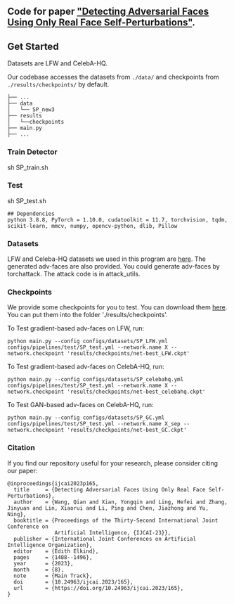 ## Code for paper ["Detecting Adversarial Faces Using Only Real Face Self-Perturbations"](https://arxiv.org/abs/2304.11359). 

## Get Started

Datasets are LFW and CelebA-HQ.

Our codebase accesses the datasets from `./data/` and checkpoints from `./results/checkpoints/` by default.
```
├── ...
├── data
│   └── SP_new3
├── results
│   └──checkpoints
├── main.py
├── ...
```

### Train Detector
sh SP_train.sh

### Test
sh SP_test.sh

```
## Dependencies
python 3.8.8, PyTorch = 1.10.0, cudatoolkit = 11.7, torchvision, tqdm, scikit-learn, mmcv, numpy, opencv-python, dlib, Pillow
```

### Datasets

LFW and Celeba-HQ datasets we used in this program are [here](https://pan.baidu.com/s/1mWNC4NkJrVkMWWwTxdTb2A?pwd=koof). The generated adv-faces are also provided. You could generate adv-faces by torchattack. The attack code is in attack_utils.

### Checkpoints

We provide some checkpoints for you to test. You can download them [here](https://pan.baidu.com/s/1cDnb8CFzihI3dbvUsheq2g?pwd=jmao). You can put them into the folder './results/checkpoints'.

To Test gradient-based adv-faces on LFW, run:
```
python main.py --config configs/datasets/SP_LFW.yml configs/pipelines/test/SP_test.yml --network.name X --network.checkpoint 'results/checkpoints/net-best_LFW.ckpt'
```
To Test gradient-based adv-faces on CelebA-HQ, run:
```
python main.py --config configs/datasets/SP_celebahq.yml configs/pipelines/test/SP_test.yml --network.name X --network.checkpoint 'results/checkpoints/net-best_celebahq.ckpt'
```
To Test GAN-based adv-faces on CelebA-HQ, run:
```
python main.py --config configs/datasets/SP_GC.yml configs/pipelines/test/SP_test.yml --network.name X_sep --network.checkpoint 'results/checkpoints/net-best_GC.ckpt'
```

### Citation

If you find our repository useful for your research, please consider citing our paper:
```
@inproceedings{ijcai2023p165,
  title     = {Detecting Adversarial Faces Using Only Real Face Self-Perturbations},
  author    = {Wang, Qian and Xian, Yongqin and Ling, Hefei and Zhang, Jinyuan and Lin, Xiaorui and Li, Ping and Chen, Jiazhong and Yu, Ning},
  booktitle = {Proceedings of the Thirty-Second International Joint Conference on
               Artificial Intelligence, {IJCAI-23}},
  publisher = {International Joint Conferences on Artificial Intelligence Organization},
  editor    = {Edith Elkind},
  pages     = {1488--1496},
  year      = {2023},
  month     = {8},
  note      = {Main Track},
  doi       = {10.24963/ijcai.2023/165},
  url       = {https://doi.org/10.24963/ijcai.2023/165},
}
```
